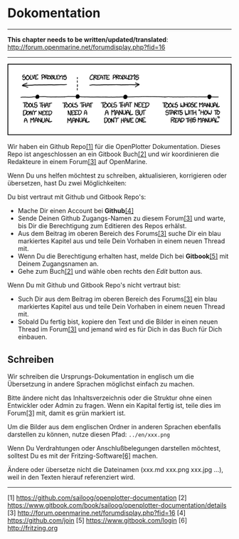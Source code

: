 # Dokomentation

---

**This chapter needs to be written/updated/translated**: http://forum.openmarine.net/forumdisplay.php?fid=16

---

![](../en/manuals.png)

Wir haben ein Github Repo[[1]](https://github.com/sailoog/openplotter-documentation) für die OpenPlotter Dokumentation. Dieses Repo ist angeschlossen an ein Gitbook Buch[[2]](https://www.gitbook.com/book/sailoog/openplotter-documentation/details) und wir koordinieren die Redakteure in einem Forum[[3]](http://forum.openmarine.net/forumdisplay.php?fid=16) auf OpenMarine.

Wenn Du uns helfen möchtest zu schreiben, aktualisieren, korrigieren oder übersetzen, hast Du zwei Möglichkeiten:

Du bist vertraut mit Github und Gitbook Repo's:

* Mache Dir einen Account bei **Github**[[4]](https://github.com/join)
* Sende Deinen Github Zugangs-Namen zu diesem Forum[[3]](http://forum.openmarine.net/forumdisplay.php?fid=16) und warte, bis Dir die Berechtigung zum Editieren des Repos erhälst.
* Aus dem Beitrag im oberen Bereich des Forums[[3]](http://forum.openmarine.net/forumdisplay.php?fid=16) suche Dir ein blau markiertes Kapitel aus und teile Dein Vorhaben in einem neuen Thread mit.
* Wenn Du die Berechtigung erhalten hast, melde Dich bei **Gitbook**[[5]](https://www.gitbook.com/login) mit Deinem Zugangsnamen an.
* Gehe zum Buch[[2]](https://www.gitbook.com/book/sailoog/openplotter-documentation/details) und wähle oben rechts den _Edit_ button aus.

Wenn Du mit Github und Gitbook Repo's nicht vertraut bist:

* Such Dir aus dem Beitrag im oberen Bereich des Forums[[3]](http://forum.openmarine.net/forumdisplay.php?fid=16) ein blau markiertes Kapitel aus und teile Dein Vorhaben in einem neuen Thread mit.
* Sobald Du fertig bist, kopiere den Text und die Bilder in einen neuen Thread im Forum[[3]](http://forum.openmarine.net/forumdisplay.php?fid=16) und jemand wird es für Dich in das Buch für Dich einbauen.

## Schreiben

Wir schreiben die Ursprungs-Dokumentation in englisch um die Übersetzung in andere Sprachen möglichst einfach zu machen. 

Bitte ändere nicht das Inhaltsverzeichnis oder die Struktur ohne einen Entwickler oder Admin zu fragen. Wenn ein Kapital fertig ist, teile dies im Forum[[3]](http://forum.openmarine.net/forumdisplay.php?fid=16) mit, damit es grün markiert ist.

Um die Bilder aus dem englischen Ordner in anderen Sprachen ebenfalls darstellen zu können, nutze diesen Pfad: `../en/xxx.png`

Wenn Du Verdrahtungen oder Anschlußbelegungen darstellen möchtest, solltest Du es mit der Fritzing-Software[[6]](http://fritzing.org) machen.

Ändere oder übersetze nicht die Dateinamen \(xxx.md xxx.png xxx.jpg ...\), weil in den Texten hierauf referenziert wird.

---

[1] https://github.com/sailoog/openplotter-documentation
[2] https://www.gitbook.com/book/sailoog/openplotter-documentation/details
[3] http://forum.openmarine.net/forumdisplay.php?fid=16
[4] https://github.com/join
[5] https://www.gitbook.com/login
[6] http://fritzing.org
